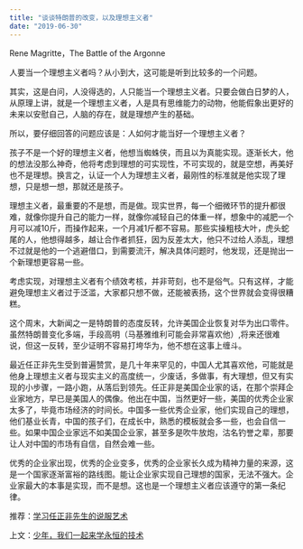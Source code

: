 ```yaml
---
title: "谈谈特朗普的改变，以及理想主义者"
date: "2019-06-30"
---
```


Rene Magritte，The Battle of the Argonne

  

人要当一个理想主义者吗？从小到大，这可能是听到比较多的一个问题。

其实，这是白问，人没得选的，人只能当一个理想主义者。只要会做白日梦的人，从原理上讲，就是一个理想主义者，人是具有思维能力的动物，他能假象出更好的未来以安慰自己，人脑的存在，就是理想产生的基础。

所以，要仔细回答的问题应该是：人如何才能当好一个理想主义者？

孩子不是一个好的理想主义者，他想当蜘蛛侠，而且以为真能实现。逐渐长大，他的想法没那么神奇，他将考虑到理想的可实现性，不可实现的，就是空想，再美好也不是理想。换言之，认证一个人为理想主义者，最刚性的标准就是他实现了理想，只是想一想，那就还是孩子。

理想主义者，最重要的不是想，而是做。现实世界，每一个细微环节的提升都很难，就像你提升自己的能力一样，就像你减轻自己的体重一样，想象中的减肥一个月可以减10斤，而操作起来，一个月减1斤都不容易。那些实操粗枝大叶，虎头蛇尾的人，他想得越多，越让合作者抓狂，因为反差太大，他只不过给人添乱，理想不过就是他的一个逃避借口，到需要流汗，解决具体问题时，他发现，还是抛出一个新理想更容易一些。

考虑实现，对理想主义者有个绩效考核，并非苛刻，也不是俗气。只有这样，才能避免理想主义者过于泛滥，大家都只想不做，还能被表扬，这个世界就会变得很糟糕。

这个周末，大新闻之一是特朗普的态度反转，允许美国企业恢复对华为出口零件。虽然特朗普变化多端，手段高明（马基雅维利可能会非常喜欢他）,将来还很难说，但这一反转，至少证明不容易打垮华为，他不想在这事上缠斗。

最近任正非先生受到普遍赞赏，是几十年来罕见的，中国人尤其喜欢他，可能就是他身上理想主义者与现实主义的高度统一，少废话，多做事，有大理想，但又有实现的小步骤，一路小跑，从落后到领先。任正非是美国企业家的话，在那个崇拜企业家地方，早已是美国人的偶像。他出在中国，当然更好一些，美国的优秀企业家太多了，毕竟市场经济的时间长。中国多一些优秀企业家，他们实现自己的理想，他们基业长青，中国的孩子们，在成长中，熟悉的模板就会多一些，也会自信一些。如果中国企业家远不如美国企业家，甚至多是吹牛放炮，沽名钓誉之辈，那要让人对中国的市场有自信，自然会难一些。

优秀的企业家出现，优秀的企业变多，优秀的企业家长久成为精神力量的来源，这是一个国家逐渐富裕的路线图。能让企业家实现自己理想的国家，无法不强大。企业家最大的本事是实现，而不是想。这也是一个理想主义者应该遵守的第一条纪律。

  

推荐：[学习任正非先生的说服艺术](http://mp.weixin.qq.com/s?__biz=MjM5NDU0Mjk2MQ==&mid=2651633883&idx=1&sn=d62e3a71abf042397802d80ae167777c&chksm=bd7e3cc58a09b5d34896694397df0835eddd4bd5d9c5a4ff1960fd279046ccd382fd82104bae&scene=21#wechat_redirect)

上文：[少年，我们一起来学永恒的技术](http://mp.weixin.qq.com/s?__biz=MjM5NDU0Mjk2MQ==&mid=2651634020&idx=1&sn=ed9d09a50f52fc7bc572720311c682c4&chksm=bd7e3d7a8a09b46c54d5fa308a799b90702a9d37ea989fe5cc97e3698dd32baf2e27877d5e19&scene=21#wechat_redirect)
